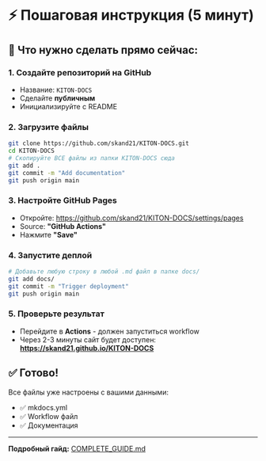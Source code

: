 # ⚡ Пошаговая инструкция (5 минут)

## 🎯 Что нужно сделать прямо сейчас:

### 1. Создайте репозиторий на GitHub
- Название: `KITON-DOCS`
- Сделайте **публичным**
- Инициализируйте с README

### 2. Загрузите файлы
```bash
git clone https://github.com/skand21/KITON-DOCS.git
cd KITON-DOCS
# Скопируйте ВСЕ файлы из папки KITON-DOCS сюда
git add .
git commit -m "Add documentation"
git push origin main
```

### 3. Настройте GitHub Pages
- Откройте: https://github.com/skand21/KITON-DOCS/settings/pages
- Source: **"GitHub Actions"**
- Нажмите **"Save"**

### 4. Запустите деплой
```bash
# Добавьте любую строку в любой .md файл в папке docs/
git add docs/
git commit -m "Trigger deployment"
git push origin main
```

### 5. Проверьте результат
- Перейдите в **Actions** - должен запуститься workflow
- Через 2-3 минуты сайт будет доступен:
  **https://skand21.github.io/KITON-DOCS**

## ✅ Готово!

Все файлы уже настроены с вашими данными:
- ✅ mkdocs.yml
- ✅ Workflow файл
- ✅ Документация

---

**Подробный гайд:** [COMPLETE_GUIDE.md](COMPLETE_GUIDE.md)
